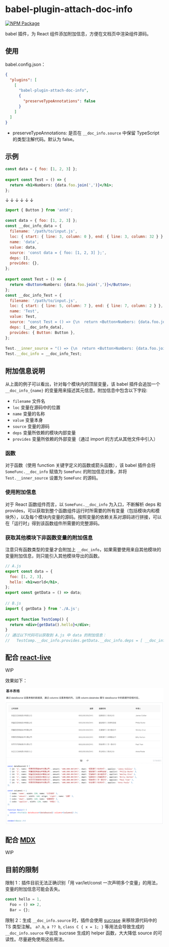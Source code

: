 # babel-plugin-attach-doc-info

[![NPM Package](https://img.shields.io/npm/v/babel-plugin-attach-doc-info?style=flat-square)](https://www.npmjs.org/package/babel-plugin-attach-doc-info)

babel 插件，为 React 组件添加附加信息，方便在文档页中渲染组件源码。

## 使用

babel.config.json：

```json
{
  "plugins": [
    [
      "babel-plugin-attach-doc-info",
      {
        "preserveTypeAnnotations": false
      }
    ]
  ]
}
```

- preserveTypeAnnotations: 是否在 `__doc_info.source` 中保留 TypeScript 的类型注解代码。默认为 false。

## 示例

```jsx
const data = { foo: [1, 2, 3] };

export const Test = () => {
  return <h1>Numbers: {data.foo.join(',')}</h1>;
};
```

↓ ↓ ↓ ↓ ↓ ↓

```jsx
import { Button } from 'antd';

const data = { foo: [1, 2, 3] };
const __doc_info_data = {
  filename: '/path/to/input.js',
  loc: { start: { line: 3, column: 0 }, end: { line: 3, column: 32 } },
  name: 'data',
  value: data,
  source: 'const data = { foo: [1, 2, 3] };',
  deps: [],
  provides: {},
};

export const Test = () => {
  return <Button>Numbers: {data.foo.join(',')}</Button>;
};
const __doc_info_Test = {
  filename: '/path/to/input.js',
  loc: { start: { line: 5, column: 7 }, end: { line: 7, column: 2 } },
  name: 'Test',
  value: Test,
  source: "const Test = () => {\n  return <Button>Numbers: {data.foo.join(',')}</Button>;\n};",
  deps: [__doc_info_data],
  provides: { Button: Button },
};

Test.__inner_source = "() => {\n  return <Button>Numbers: {data.foo.join(',')}</Button>;\n}";
Test.__doc_info = __doc_info_Test;
```

## 附加信息说明

从上面的例子可以看出，针对每个模块内的顶层变量，该 babel 插件会追加一个 `__doc_info_{name}` 的变量用来描述其元信息。附加信息中包含以下字段:

- `filename` 文件名
- `loc` 变量在源码中的位置
- `name` 变量的名称
- `value` 变量本身
- `source` 变量的源码
- `deps` 变量所依赖的模块内部变量
- `provides` 变量所依赖的外部变量（通过 import 的方式从其他文件中引入）

### 函数

对于函数（使用 function 关键字定义的函数或箭头函数），该 babel 插件会将 `SomeFunc.__doc_info` 赋值为 `SomeFunc` 的附加信息对象，并将 `Test.__inner_source` 设置为 `SomeFunc` 的源码。

### 使用附加信息

对于 React 函数组件而言，以 `SomeFunc.__doc_info` 为入口，不断解析 deps 和 provides，可以获取到整个函数组件运行时所需要的所有变量（包括模块内和模块外），以及每个模块内变量的源码。按照变量的依赖关系对源码进行拼接，可以在「运行时」得到该函数组件所需要的完整源码。

### 获取其他模块下非函数变量的附加信息

注意只有函数类型的变量才会附加上 `__doc_info`，如果需要使用来自其他模块的变量附加信息，则只能引入其他模块导出的函数。

```jsx
// A.js
export const data = {
  foo: [1, 2, 3],
  hello: <h1>world</h1>,
};
export const getData = () => data;

// B.js
import { getData } from './A.js';

export function TestComp() {
  return <div>{getData().hello}</div>;
}
// 通过以下代码可以获取到 A.js 中 data 的附加信息：
//   TestComp.__doc_info.provides.getData.__doc_info.deps = [ __doc_info_data ]
```

## 配合 [react-live](https://github.com/FormidableLabs/react-live)

WIP

效果如下：

![react-live-demo](https://raw.githubusercontent.com/shinima/babel-plugin-attach-doc-info/main/docs/react-live-demo.png)

## 配合 [MDX](https://mdxjs.com/)

WIP

## 目前的限制

限制 1：插件目前无法正确识别「用 var/let/const 一次声明多个变量」的用法，变量的附加信息可能会丢失。

```jsx
const hello = 1,
  Foo = () => 2,
  Bar = {};
```

限制 2：生成 `__doc_info.source` 时，插件会使用 [sucrase](https://github.com/alangpierce/sucrase) 来移除源代码中的 TS 类型注解。 `a?.b`, `a ?? b`, `class C { x = 1; }` 等用法会导致生成的 `__doc_info.source` 中出现 sucrase 生成的 helper 函数，大大降低 source 的可读性。尽量避免使用这些用法。

